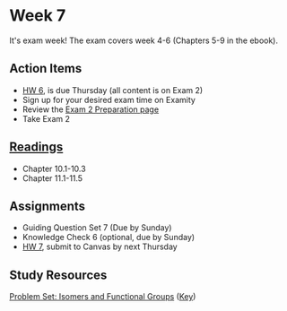 # Week 7

It's exam week!  The exam covers week 4-6 (Chapters 5-9 in the ebook). 

## Action Items
* [HW 6](https://genchem.science.psu.edu/homework-6-wc), is due Thursday (all content is on Exam 2)
* Sign up for your desired exam time on Examity
* Review the [Exam 2 Preparation page](https://courses.ed.science.psu.edu/chem110/exam-2.md)
* Take Exam 2



## [Readings](https://genchem.science.psu.edu)
* Chapter 10.1-10.3
* Chapter 11.1-11.5



## Assignments
 
- Guiding Question Set 7 (Due by Sunday)
- Knowledge Check 6 (optional, due by Sunday)
- [HW 7](https://genchem.science.psu.edu/homework-7-wc), submit to Canvas by next Thursday

## Study Resources

[Problem Set: Isomers and Functional Groups](https://media.ed.science.psu.edu/sites/media/ed/files/documents/problemset15_isomersfunctional_groupswc.pdf) ([Key](https://media.ed.science.psu.edu/sites/media/ed/files/documents/problemset15_isomersfunctional_groups_keywc.pdf))